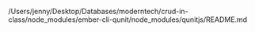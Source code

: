 /Users/jenny/Desktop/Databases/moderntech/crud-in-class/node_modules/ember-cli-qunit/node_modules/qunitjs/README.md